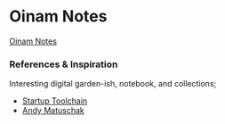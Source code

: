 # Oinam Notes

[Oinam Notes](https://notes.oinam.com/)

### References & Inspiration

Interesting digital garden-ish, notebook, and collections;

- [Startup Toolchain](https://startuptoolchain.com)
- [Andy Matuschak](https://notes.andymatuschak.org/)
